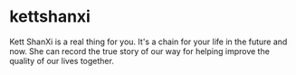 # kettshanxi
Kett ShanXi is a real thing for you. It's a chain for your life in the future and now. She can record the true story of our way for helping improve the quality of our lives together.
